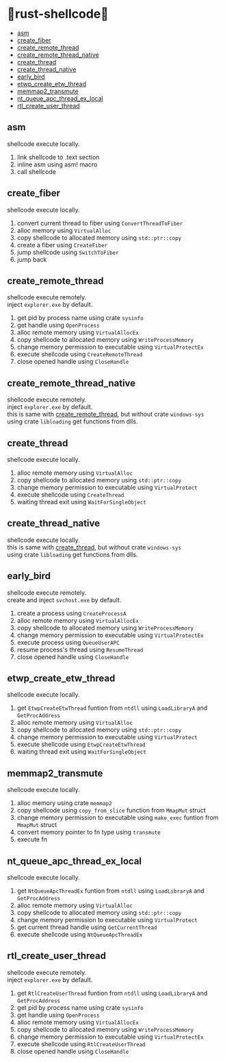 # :japanese_ogre:rust-shellcode:japanese_ogre:

* [asm](#asm)
* [create_fiber](#create_fiber)
* [create_remote_thread](#create_remote_thread)
* [create_remote_thread_native](#create_remote_thread_native)
* [create_thread](#create_thread)
* [create_thread_native](#create_thread_native)
* [early_bird](#early_bird)
* [etwp_create_etw_thread](#etwp_create_etw_thread)
* [memmap2_transmute](#memmap2_transmute)
* [nt_queue_apc_thread_ex_local](#nt_queue_apc_thread_ex_local)
* [rtl_create_user_thread](#rtl_create_user_thread)

## asm

shellcode execute locally.
1. link shellcode to .text section
2. inline asm using asm! macro
3. call shellcode

## create_fiber

shellcode execute locally.
1. convert current thread to fiber using `ConvertThreadToFiber`
2. alloc memory using `VirtualAlloc`
3. copy shellcode to allocated memory using `std::ptr::copy`
4. create a fiber using `CreateFiber`
5. jump shellcode using `SwitchToFiber`
6. jump back

## create_remote_thread

shellcode execute remotely.  
inject `explorer.exe` by default.
1. get pid by process name using crate `sysinfo`
2. get handle using `OpenProcess`
3. alloc remote memory using `VirtualAllocEx`
4. copy shellcode to allocated memory using `WriteProcessMemory`
5. change memory permission to executable using `VirtualProtectEx`
6. execute shellcode using `CreateRemoteThread`
7. close opened handle using `CloseHandle`

## create_remote_thread_native

shellcode execute remotely.  
inject `explorer.exe` by default.  
this is same with [create_remote_thread](#create_remote_thread), but without crate `windows-sys`  
using crate `libloading` get functions from dlls.

## create_thread

shellcode execute locally.
1. alloc remote memory using `VirtualAlloc`
2. copy shellcode to allocated memory using `std::ptr::copy`
3. change memory permission to executable using `VirtualProtect`
4. execute shellcode using `CreateThread`
5. waiting thread exit using `WaitForSingleObject`

## create_thread_native

shellcode execute locally.  
this is same with [create_thread](#create_thread), but without crate `windows-sys`  
using crate `libloading` get functions from dlls.

## early_bird

shellcode execute remotely.  
create and inject `svchost.exe` by default.
1. create a process using `CreateProcessA`
2. alloc remote memory using `VirtualAllocEx`
3. copy shellcode to allocated memory using `WriteProcessMemory`
4. change memory permission to executable using `VirtualProtectEx`
5. execute process using `QueueUserAPC`
6. resume process's thread using `ResumeThread`
7. close opened handle using `CloseHandle`

## etwp_create_etw_thread

shellcode execute locally.
1. get `EtwpCreateEtwThread` funtion from `ntdll` using `LoadLibraryA` and `GetProcAddress`
2. alloc remote memory using `VirtualAlloc`
3. copy shellcode to allocated memory using `std::ptr::copy`
4. change memory permission to executable using `VirtualProtect`
5. execute shellcode using `EtwpCreateEtwThread`
6. waiting thread exit using `WaitForSingleObject`

## memmap2_transmute

shellcode execute locally.
1. alloc memory using crate `memmap2`
2. copy shellcode using `copy_from_slice` function from `MmapMut` struct
3. change memory permission to executable using `make_exec` funtion from `MmapMut` struct
4. convert memory pointer to fn type using `transmute`
5. execute fn

## nt_queue_apc_thread_ex_local

shellcode execute locally.
1. get `NtQueueApcThreadEx` funtion from `ntdll` using `LoadLibraryA` and `GetProcAddress`
2. alloc remote memory using `VirtualAlloc`
3. copy shellcode to allocated memory using `std::ptr::copy`
4. change memory permission to executable using `VirtualProtect`
5. get current thread handle using `GetCurrentThread`
6. execute shellcode using `NtQueueApcThreadEx`

## rtl_create_user_thread

shellcode execute remotely.  
inject `explorer.exe` by default.
1. get `RtlCreateUserThread` funtion from `ntdll` using `LoadLibraryA` and `GetProcAddress`
2. get pid by process name using crate `sysinfo`
3. get handle using `OpenProcess`
4. alloc remote memory using `VirtualAllocEx`
5. copy shellcode to allocated memory using `WriteProcessMemory`
6. change memory permission to executable using `VirtualProtectEx`
7. execute shellcode using `RtlCreateUserThread`
8. close opened handle using `CloseHandle`
